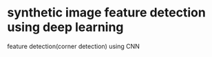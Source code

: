 # synthetic image feature detection using deep learning
 feature detection(corner detection) using CNN 
